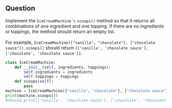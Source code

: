 ## Question
Implement the `IceCreamMachine's` `scoops()` method so that it returns all
combinations of one ingredient and one topping. If there are no ingredients or
toppings, the method should return an empty list. <br /> <br />
For example,
`IceCreamMachine(["vanilla", "chocolate"], ["chocolate sauce"]).scoops()`
should return
`[['vanilla', 'chocolate sauce'], ['chocolate', 'chocolate sauce']]`.
<br />
```python
class IceCreamMachine:
    def __init__(self, ingredients, toppings):
        self.ingredients = ingredients
        self.toppings = toppings
    def scoops(self):
        pass
machine = IceCreamMachine(["vanilla", "chocolate"], ["chocolate sauce"])
print(machine.scoops()) 
#should print[['vanilla', 'chocolate sauce'], ['chocolate', 'chocolate sauce']]
```
    